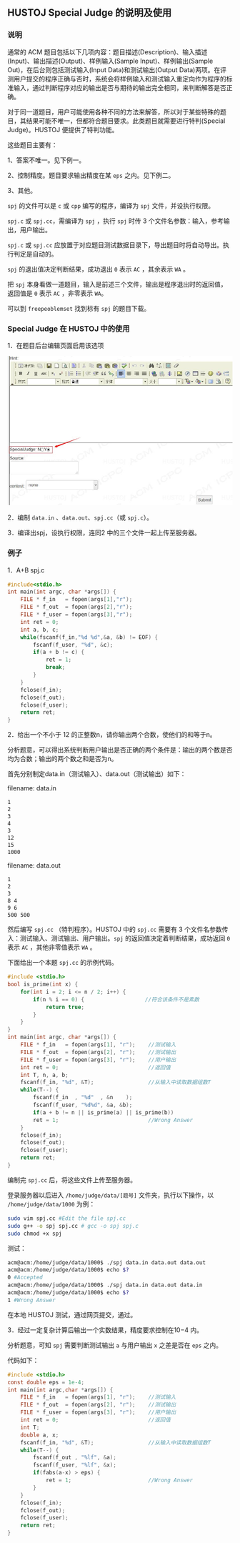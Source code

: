 ## HUSTOJ Special Judge 的说明及使用

### 说明

通常的 ACM 题目包括以下几项内容：题目描述(Description)、输入描述(Input)、输出描述(Output)、样例输入(Sample Input)、样例输出(Sample Out)，在后台则包括测试输入(Input Data)和测试输出(Output Data)两项。在评测用户提交的程序正确与否时，系统会将样例输入和测试输入重定向作为程序的标准输入，通过判断程序对应的输出是否与期待的输出完全相同，来判断解答是否正确。

对于同一道题目，用户可能使用各种不同的方法来解答，所以对于某些特殊的题目，其结果可能不唯一，但都符合题目要求。此类题目就需要进行特判(Special Judge)。HUSTOJ 便提供了特判功能。

这些题目主要有：

1、答案不唯一。见下例一。

2、控制精度。题目要求输出精度在某 `eps` 之内。见下例二。

3、其他。

`spj` 的文件可以是 `c` 或 `cpp` 编写的程序，编译为 `spj` 文件，并设执行权限。

`spj.c` 或 `spj.cc`，需编译为 `spj` ，执行 `spj` 时传 3 个文件名参数：输入，参考输出，用户输出。

`spj.c` 或 `spj.cc` 应放置于对应题目测试数据目录下，导出题目时将自动导出。执行判定是自动的。

`spj` 的退出值决定判断结果，成功退出 `0` 表示 `AC` ，其余表示 `WA` 。

把 `spj` 本身看做一道题目，输入是前述三个文件，输出是程序退出时的返回值，返回值是 `0` 表示 `AC` ，非零表示 `WA`。

可以到 `freepeoblemset` 找到标有 `spj` 的题目下载。

### Special Judge 在 HUSTOJ 中的使用

1．在题目后台编辑页面启用该选项

![](images/spj.jpg)

2．编制 `data.in` 、`data.out`、`spj.cc`（或 `spj.c`）。

3．编译出spj，设执行权限，连同2 中的三个文件一起上传至服务器。

### 例子

1．A+B spj.c

```c
#include<stdio.h>
int main(int argc, char *args[]) {
    FILE * f_in   = fopen(args[1],"r");
    FILE * f_out  = fopen(args[2],"r");
    FILE * f_user = fopen(args[3],"r");
    int ret = 0;
    int a, b, c;
    while(fscanf(f_in,"%d %d",&a, &b) != EOF) {
        fscanf(f_user, "%d", &c);
        if(a + b != c) {
            ret = 1; 
            break;
        }
    }
    fclose(f_in);
    fclose(f_out);
    fclose(f_user);
    return ret;
}
```

2．给出一个不小于 12 的正整数n，请你输出两个合数，使他们的和等于n。

分析题意，可以得出系统判断用户输出是否正确的两个条件是：输出的两个数是否均为合数；输出的两个数之和是否为n。

首先分别制定data.in（测试输入）、data.out（测试输出）如下：

filename: data.in
```
1
2
3
4
3
12
15
1000
```

filename: data.out
```
1
2
3
8 4
9 6
500 500
```

然后编写 `spj.cc` （特判程序）。HUSTOJ 中的 `spj.cc` 需要有 3 个文件名参数传入：测试输入、测试输出、用户输出。`spj` 的返回值决定着判断结果，成功返回 `0` 表示 `AC` ，其他非零值表示 `WA` 。

下面给出一个本题 `spj.cc` 的示例代码。

```c
#include <stdio.h>
bool is_prime(int x) {
    for(int i = 2; i <= n / 2; i++) {
        if(n % i == 0) {                   //符合该条件不是素数
            return true;
        }
    }
}
int main(int argc, char *args[]) {
    FILE * f_in   = fopen(args[1], "r");    //测试输入
    FILE * f_out  = fopen(args[2], "r");    //测试输出
    FILE * f_user = fopen(args[3], "r");    //用户输出
    int ret = 0;                            //返回值
    int T, n, a, b;
    fscanf(f_in, "%d", &T);                 //从输入中读取数据组数T
    while(T--) {
        fscanf(f_in  , "%d"  , &n    );
        fscanf(f_user, "%d%d", &a, &b);
        if(a + b != n || is_prime(a) || is_prime(b))
        ret = 1;                            //Wrong Answer
    }
    fclose(f_in);
    fclose(f_out);
    fclose(f_user);
    return ret;
}
```

编制完 `spj.cc` 后，将这些文件上传至服务器。

登录服务器以后进入 `/home/judge/data/[题号]` 文件夹，执行以下操作，以 `/home/judge/data/1000` 为例：

```bash
sudo vim spj.cc #Edit the file spj.cc
sudo g++ -o spj spj.cc # gcc -o spj spj.c
sudo chmod +x spj
```

测试：

```bash
acm@acm:/home/judge/data/1000$ ./spj data.in data.out data.out
acm@acm:/home/judge/data/1000$ echo $?
0 #Accepted
acm@acm:/home/judge/data/1000$ ./spj data.in data.out data.in
acm@acm:/home/judge/data/1000$ echo $?
1 #Wrong Answer
```

在本地 HUSTOJ 测试，通过网页提交，通过。

3．经过一定复杂计算后输出一个实数结果，精度要求控制在10−4 内。

分析题意，可知 `spj` 需要判断测试输出 `a` 与用户输出 `x` 之差是否在 `eps` 之内。

代码如下：

```c
#include <stdio.h>
const double eps = 1e-4;
int main(int argc,char *args[]) {
    FILE * f_in   = fopen(args[1], "r");    //测试输入
    FILE * f_out  = fopen(args[2], "r");    //测试输出
    FILE * f_user = fopen(args[3], "r");    //用户输出
    int ret = 0;                            //返回值
    int T;
    double a, x;
    fscanf(f_in, "%d", &T);                 //从输入中读取数据组数T
    while(T--) {
        fscanf(f_out , "%lf", &a);
        fscanf(f_user, "%lf", &x);
        if(fabs(a-x) > eps) {
            ret = 1;                        //Wrong Answer
        }
    }
    fclose(f_in);
    fclose(f_out);
    fclose(f_user);
    return ret;
}
```
